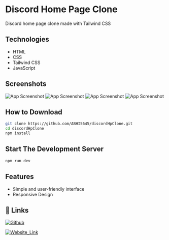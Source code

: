 # Discord Home Page Clone

Discord home page clone made with Tailwind CSS


## Technologies

 - HTML
 - CSS
 - Tailwind CSS
 - JavaScript


## Screenshots

![App Screenshot](https://www.linkpicture.com/q/Screenshot-17_11.png)
![App Screenshot](https://www.linkpicture.com/q/Screenshot-333_3.png)
![App Screenshot](https://www.linkpicture.com/q/Screenshot-331.png)
![App Screenshot](https://www.linkpicture.com/q/Screenshot-332_5.png)

## How to Download



```bash
git clone https://github.com/ABHI5645/discordHpClone.git
cd discordHpClone
npm install

```

## Start The Development Server

```bash
npm run dev

```
    
## Features

-  Simple and user-friendly interface
- Responsive Design



## 🔗 Links
[![Github](https://img.shields.io/badge/Github-000?style=for-the-badge&logo=ko-fi&logoColor=white)](https://github.com/ABHI5645/discordHpClone/)


[![Website_Link](https://img.shields.io/badge/Website_Link-Netlify-000?style=for-the-badge&logo=ko-fi&logoColor=white)](https://prismatic-churros-99902f.netlify.app/)


